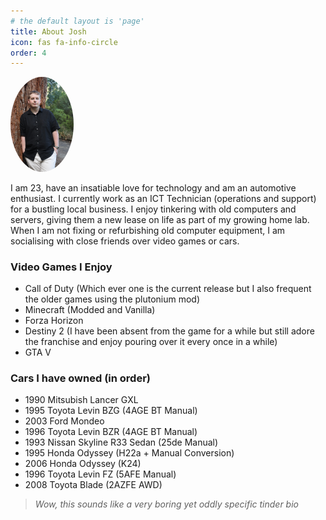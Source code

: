 ```yaml
---
# the default layout is 'page'
title: About Josh
icon: fas fa-info-circle
order: 4
---
```

 
 <style>
img {
  border-radius: 50%;

}
</style>
 <img src="/assets/img/me.JPG" alt="Josh leaning against a tree" height="13%" width="20%">

I am 23, have an insatiable love for technology and am an automotive enthusiast. 
I currently work as an ICT Technician (operations and support) for a bustling local business. 
I enjoy tinkering with old computers and servers, giving them a new lease on life as part of my growing home lab. 
When I am not fixing or refurbishing old computer equipment, I am socialising with close friends over video games or cars. 

### Video Games I Enjoy

- Call of Duty (Which ever one is the current release but I also frequent the older games using the plutonium mod)
- Minecraft (Modded and Vanilla)
- Forza Horizon
- Destiny 2 (I have been absent from the game for a while but still adore the franchise and enjoy pouring over it every once in a while)
- GTA V

### Cars I have owned (in order)

- 1990 Mitsubish Lancer GXL
- 1995 Toyota Levin BZG (4AGE BT Manual)
- 2003 Ford Mondeo 
- 1996 Toyota Levin BZR (4AGE BT Manual)
- 1993 Nissan Skyline R33 Sedan (25de Manual)
- 1995 Honda Odyssey (H22a + Manual Conversion)
- 2006 Honda Odyssey (K24)
- 1996 Toyota Levin FZ (5AFE Manual)
- 2008 Toyota Blade (2AZFE AWD)


> *Wow, this sounds like a very boring yet oddly specific tinder bio*